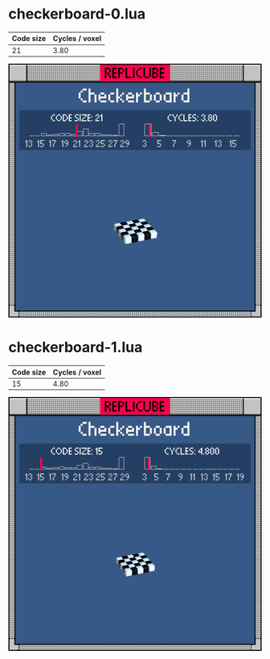 # checkerboard-0.lua

| Code size | Cycles / voxel |
| --------- | -------------- |
| 21        | 3.80           |

![](checkerboard-0.png)

# checkerboard-1.lua

| Code size | Cycles / voxel |
| --------- | -------------- |
| 15        | 4.80           |

![](checkerboard-1.png)

